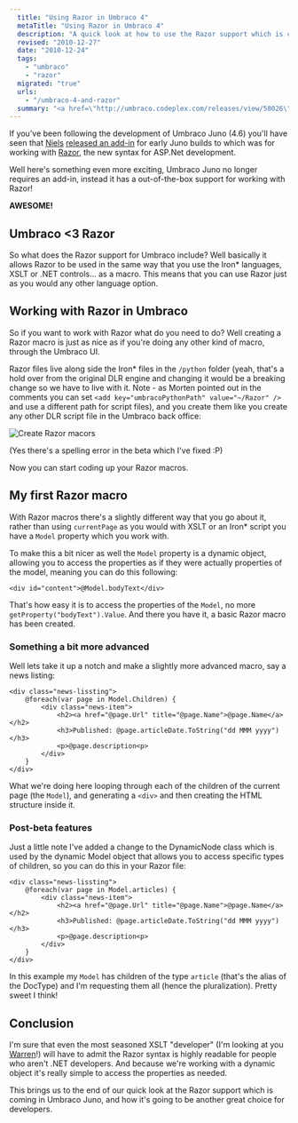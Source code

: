 ```yaml
---
  title: "Using Razor in Umbraco 4"
  metaTitle: "Using Razor in Umbraco 4"
  description: "A quick look at how to use the Razor support which is coming with Umbraco Juno (4.6)"
  revised: "2010-12-27"
  date: "2010-12-24"
  tags: 
    - "umbraco"
    - "razor"
  migrated: "true"
  urls: 
    - "/umbraco-4-and-razor"
  summary: "<a href=\"http://umbraco.codeplex.com/releases/view/58026\">Umbraco 4.6 download</a>"
---
```

If you've been following the development of Umbraco Juno (4.6) you'll have seen that [Niels][1] [released an add-in][2] for early Juno builds to which was for working with [Razor][3], the new syntax for ASP.Net development.

Well here's something even more exciting, Umbraco Juno no longer requires an add-in, instead it has a out-of-the-box support for working with Razor!

**AWESOME!**

## Umbraco <3 Razor

So what does the Razor support for Umbraco include? Well basically it allows Razor to be used in the same way that you use the Iron* languages, XSLT or .NET controls... as a macro. This means that you can use Razor just as you would any other language option.

## Working with Razor in Umbraco

So if you want to work with Razor what do you need to do? Well creating a Razor macro is just as nice as if you're doing any other kind of macro, through the Umbraco UI.

Razor files live along side the Iron* files in the `/python` folder (yeah, that's a hold over from the original DLR engine and changing it would be a breaking change so we have to live with it. Note - as Morten pointed out in the comments you can set `<add key="umbracoPythonPath" value="~/Razor" />` and use a different path for script files), and you create them like you create any other DLR script file in the Umbraco back office:

![Create Razor macors][4]

(Yes there's a spelling error in the beta which I've fixed :P)

Now you can start coding up your Razor macros.

## My first Razor macro

With Razor macros there's a slightly different way that you go about it, rather than using `currentPage` as you would with XSLT or an Iron* script you have a `Model` property which you work with.

To make this a bit nicer as well the `Model` property is a dynamic object, allowing you to access the properties as if they were actually properties of the model, meaning you can do this following:

    <div id="content">@Model.bodyText</div>

That's how easy it is to access the properties of the `Model`, no more `getProperty("bodyText").Value`. And there you have it, a basic Razor macro has been created.

### Something a bit more advanced

Well lets take it up a notch and make a slightly more advanced macro, say a news listing:

	<div class="news-lissting">
		@foreach(var page in Model.Children) {
			<div class="news-item">
				<h2><a href="@page.Url" title="@page.Name">@page.Name</a></h2>
				<h3>Published: @page.articleDate.ToString("dd MMM yyyy")</h3>
				<p>@page.description<p>
			</div>
		}
	</div>

What we're doing here looping through each of the children of the current page (the `Model`), and generating a `<div>` and then creating the HTML structure inside it.

### Post-beta features

Just a little note I've added a change to the DynamicNode class which is used by the dynamic Model object that allows you to access specific types of children, so you can do this in your Razor file:

	<div class="news-lissting">
		@foreach(var page in Model.articles) {
			<div class="news-item">
				<h2><a href="@page.Url" title="@page.Name">@page.Name</a></h2>
				<h3>Published: @page.articleDate.ToString("dd MMM yyyy")</h3>
				<p>@page.description<p>
			</div>
		}
	</div>

In this example my `Model` has children of the type `article` (that's the alias of the DocType) and I'm requesting them all (hence the pluralization). Pretty sweet I think!

## Conclusion

I'm sure that even the most seasoned XSLT "developer" (I'm looking at you [Warren][5]!) will have to admit the Razor syntax is highly readable for people who aren't .NET developers. And because we're working with a dynamic object it's really simple to access the properties as needed.

This brings us to the end of our quick look at the Razor support which is coming in Umbraco Juno, and how it's going to be another great choice for developers.


  [1]: http://twitter.com/umbraco
  [2]: http://our.umbraco.org/projects/website-utilities/razorcontrol-for-juno
  [3]: http://weblogs.asp.net/scottgu/archive/2010/07/02/introducing-razor.aspx
  [4]: /get/umbraco/umbraco-4-razor/umbraco-4-razor-01.png
  [5]: http://twitter.com/warrenbuckley